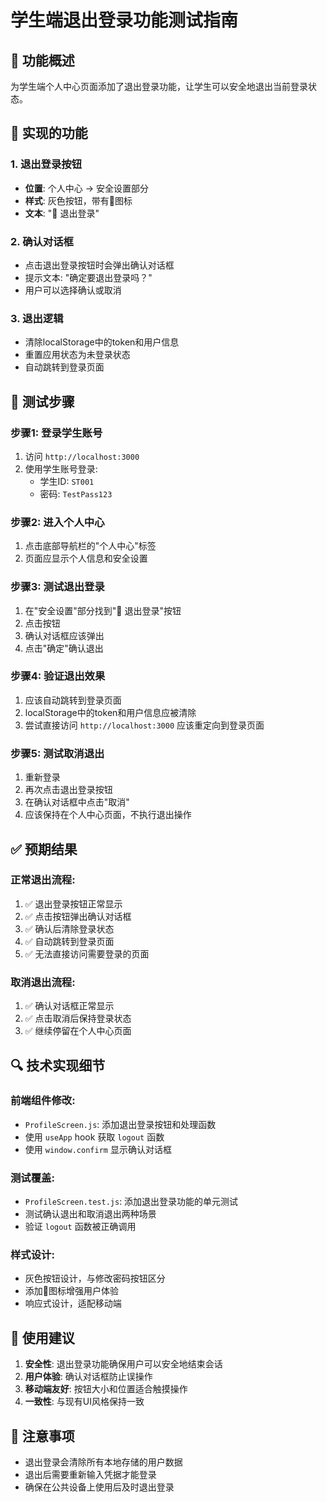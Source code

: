 # 学生端退出登录功能测试指南

## 🎯 功能概述
为学生端个人中心页面添加了退出登录功能，让学生可以安全地退出当前登录状态。

## 🔧 实现的功能

### 1. 退出登录按钮
- **位置**: 个人中心 → 安全设置部分
- **样式**: 灰色按钮，带有🚪图标
- **文本**: "🚪 退出登录"

### 2. 确认对话框
- 点击退出登录按钮时会弹出确认对话框
- 提示文本: "确定要退出登录吗？"
- 用户可以选择确认或取消

### 3. 退出逻辑
- 清除localStorage中的token和用户信息
- 重置应用状态为未登录状态
- 自动跳转到登录页面

## 🧪 测试步骤

### 步骤1: 登录学生账号
1. 访问 `http://localhost:3000`
2. 使用学生账号登录:
   - 学生ID: `ST001`
   - 密码: `TestPass123`

### 步骤2: 进入个人中心
1. 点击底部导航栏的"个人中心"标签
2. 页面应显示个人信息和安全设置

### 步骤3: 测试退出登录
1. 在"安全设置"部分找到"🚪 退出登录"按钮
2. 点击按钮
3. 确认对话框应该弹出
4. 点击"确定"确认退出

### 步骤4: 验证退出效果
1. 应该自动跳转到登录页面
2. localStorage中的token和用户信息应被清除
3. 尝试直接访问 `http://localhost:3000` 应该重定向到登录页面

### 步骤5: 测试取消退出
1. 重新登录
2. 再次点击退出登录按钮
3. 在确认对话框中点击"取消"
4. 应该保持在个人中心页面，不执行退出操作

## ✅ 预期结果

### 正常退出流程:
1. ✅ 退出登录按钮正常显示
2. ✅ 点击按钮弹出确认对话框
3. ✅ 确认后清除登录状态
4. ✅ 自动跳转到登录页面
5. ✅ 无法直接访问需要登录的页面

### 取消退出流程:
1. ✅ 确认对话框正常显示
2. ✅ 点击取消后保持登录状态
3. ✅ 继续停留在个人中心页面

## 🔍 技术实现细节

### 前端组件修改:
- `ProfileScreen.js`: 添加退出登录按钮和处理函数
- 使用 `useApp` hook 获取 `logout` 函数
- 使用 `window.confirm` 显示确认对话框

### 测试覆盖:
- `ProfileScreen.test.js`: 添加退出登录功能的单元测试
- 测试确认退出和取消退出两种场景
- 验证 `logout` 函数被正确调用

### 样式设计:
- 灰色按钮设计，与修改密码按钮区分
- 添加🚪图标增强用户体验
- 响应式设计，适配移动端

## 🚀 使用建议

1. **安全性**: 退出登录功能确保用户可以安全地结束会话
2. **用户体验**: 确认对话框防止误操作
3. **移动端友好**: 按钮大小和位置适合触摸操作
4. **一致性**: 与现有UI风格保持一致

## 📝 注意事项

- 退出登录会清除所有本地存储的用户数据
- 退出后需要重新输入凭据才能登录
- 确保在公共设备上使用后及时退出登录
